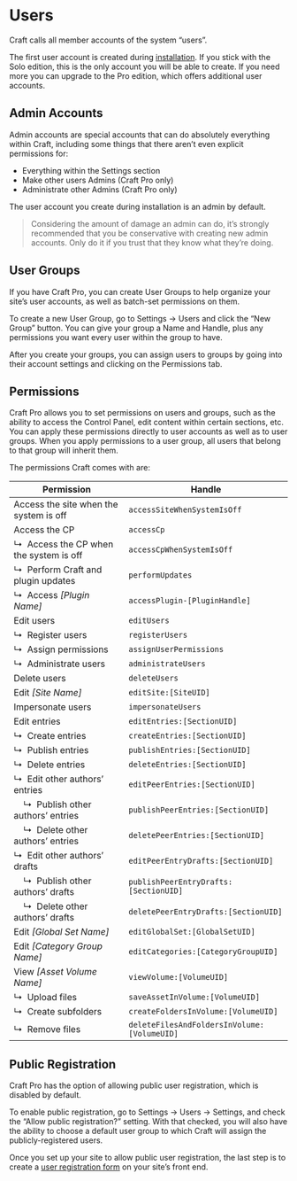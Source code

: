 # Users

Craft calls all member accounts of the system “users”.

The first user account is created during [installation](installation.md). If you stick with the Solo edition, this is the only account you will be able to create. If you need more you can upgrade to the Pro edition, which offers additional user accounts.

## Admin Accounts

Admin accounts are special accounts that can do absolutely everything within Craft, including some things that there aren’t even explicit permissions for:

* Everything within the Settings section
* Make other users Admins (Craft Pro only)
* Administrate other Admins (Craft Pro only)

The user account you create during installation is an admin by default.

> Considering the amount of damage an admin can do, it’s strongly recommended that you be conservative with creating new admin accounts. Only do it if you trust that they know what they’re doing.

## User Groups

If you have Craft Pro, you can create User Groups to help organize your site’s user accounts, as well as batch-set permissions on them.

To create a new User Group, go to Settings → Users and click the “New Group” button. You can give your group a Name and Handle, plus any permissions you want every user within the group to have.

After you create your groups, you can assign users to groups by going into their account settings and clicking on the Permissions tab.

## Permissions

Craft Pro allows you to set permissions on users and groups, such as the ability to access the Control Panel, edit content within certain sections, etc. You can apply these permissions directly to user accounts as well as to user groups. When you apply permissions to a user group, all users that belong to that group will inherit them.

The permissions Craft comes with are:

| Permission                                                | Handle                                      |
| --------------------------------------------------------- | ------------------------------------------- |
| Access the site when the system is off                    | `accessSiteWhenSystemIsOff`                 |
| Access the CP                                             | `accessCp`                                  |
| ↳&nbsp; Access the CP when the system is off              | `accessCpWhenSystemIsOff`                   |
| ↳&nbsp; Perform Craft and plugin updates                  | `performUpdates`                            |
| ↳&nbsp; Access *[Plugin Name]*                            | `accessPlugin-[PluginHandle]`               |
| Edit users                                                | `editUsers`                                 |
| ↳&nbsp; Register users                                    | `registerUsers`                             |
| ↳&nbsp; Assign permissions                                | `assignUserPermissions`                     |
| ↳&nbsp; Administrate users                                | `administrateUsers`                         |
| Delete users                                              | `deleteUsers`                               |
| Edit *[Site Name]*                                        | `editSite:[SiteUID]`                        |
| Impersonate users                                         | `impersonateUsers`                          |
| Edit entries                                              | `editEntries:[SectionUID]`                  |
| ↳&nbsp; Create entries                                    | `createEntries:[SectionUID]`                |
| ↳&nbsp; Publish entries                                   | `publishEntries:[SectionUID]`               |
| ↳&nbsp; Delete entries                                    | `deleteEntries:[SectionUID]`                |
| ↳&nbsp; Edit other authors’ entries                       | `editPeerEntries:[SectionUID]`              |
| &nbsp;&nbsp;&nbsp; ↳&nbsp; Publish other authors’ entries | `publishPeerEntries:[SectionUID]`           |
| &nbsp;&nbsp;&nbsp; ↳&nbsp; Delete other authors’ entries  | `deletePeerEntries:[SectionUID]`            |
| ↳&nbsp; Edit other authors’ drafts                        | `editPeerEntryDrafts:[SectionUID]`          |
| &nbsp;&nbsp;&nbsp; ↳&nbsp; Publish other authors’ drafts  | `publishPeerEntryDrafts:[SectionUID]`       |
| &nbsp;&nbsp;&nbsp; ↳&nbsp; Delete other authors’ drafts   | `deletePeerEntryDrafts:[SectionUID]`        |
| Edit *[Global Set Name]*                                  | `editGlobalSet:[GlobalSetUID]`              |
| Edit *[Category Group Name]*                              | `editCategories:[CategoryGroupUID]`         |
| View *[Asset Volume Name]*                                | `viewVolume:[VolumeUID]`                    |
| ↳&nbsp; Upload files                                      | `saveAssetInVolume:[VolumeUID]`             |
| ↳&nbsp; Create subfolders                                 | `createFoldersInVolume:[VolumeUID]`         |
| ↳&nbsp; Remove files                                      | `deleteFilesAndFoldersInVolume:[VolumeUID]` |

## Public Registration

Craft Pro has the option of allowing public user registration, which is disabled by default.

To enable public registration, go to Settings → Users → Settings, and check the “Allow public registration?” setting. With that checked, you will also have the ability to choose a default user group to which Craft will assign the publicly-registered users.

Once you set up your site to allow public user registration, the last step is to create a [user registration form](dev/examples/user-registration-form.md) on your site’s front end.
